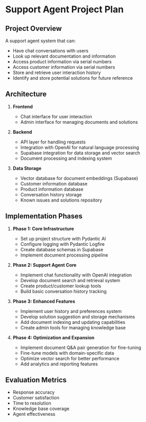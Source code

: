 # Support Agent Project Plan

## Project Overview
A support agent system that can:
- Have chat conversations with users
- Look up relevant documentation and information
- Access product information via serial numbers
- Access customer information via serial numbers
- Store and retrieve user interaction history
- Identify and store potential solutions for future reference

## Architecture
1. **Frontend**
   - Chat interface for user interaction
   - Admin interface for managing documents and solutions

2. **Backend**
   - API layer for handling requests
   - Integration with OpenAI for natural language processing
   - Supabase integration for data storage and vector search
   - Document processing and indexing system

3. **Data Storage**
   - Vector database for document embeddings (Supabase)
   - Customer information database
   - Product information database
   - Conversation history storage
   - Known issues and solutions repository

## Implementation Phases
1. **Phase 1: Core Infrastructure**
   - Set up project structure with Pydantic AI
   - Configure logging with Pydantic Logfire
   - Create database schemas in Supabase
   - Implement document processing pipeline

2. **Phase 2: Support Agent Core**
   - Implement chat functionality with OpenAI integration
   - Develop document search and retrieval system
   - Create product/customer lookup tools
   - Build basic conversation history tracking

3. **Phase 3: Enhanced Features**
   - Implement user history and preferences system
   - Develop solution suggestion and storage mechanisms
   - Add document indexing and updating capabilities
   - Create admin tools for managing knowledge base

4. **Phase 4: Optimization and Expansion**
   - Implement document Q&A pair generation for fine-tuning
   - Fine-tune models with domain-specific data
   - Optimize vector search for better performance
   - Add analytics and reporting features

## Evaluation Metrics
- Response accuracy
- Customer satisfaction
- Time to resolution
- Knowledge base coverage
- Agent effectiveness 